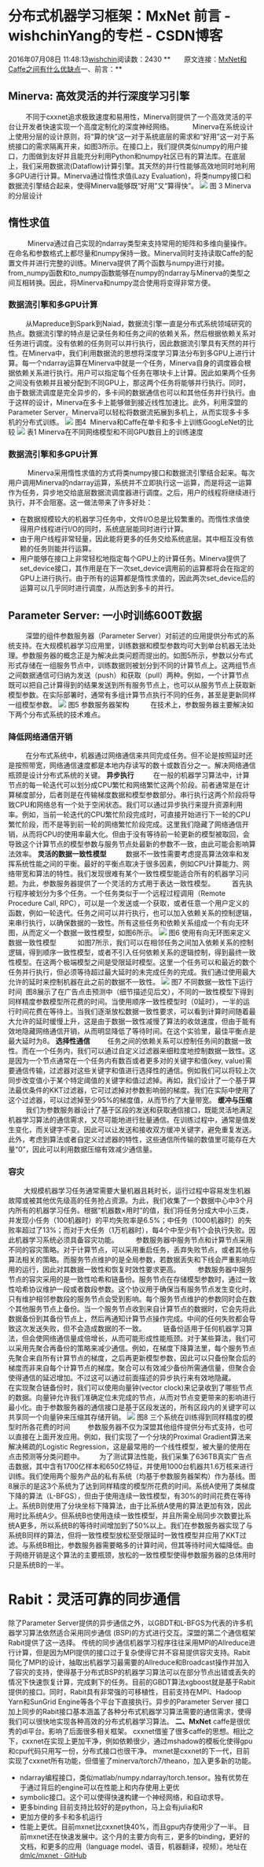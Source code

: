# 分布式机器学习框架：MxNet 前言 - wishchinYang的专栏 - CSDN博客
2016年07月08日 11:48:13[wishchin](https://me.csdn.net/wishchin)阅读数：2430
**       原文连接：[MxNet和Caffe之间有什么优缺点](https://www.zhihu.com/question/36086842)一、前言：**
## Minerva: 高效灵活的并行深度学习引擎
         不同于cxxnet追求极致速度和易用性，Minerva则提供了一个高效灵活的平台让开发者快速实现一个高度定制化的深度神经网络。
         Minerva在系统设计上使用分层的设计原则，将“算的快”这一对于系统底层的需求和“好用”这一对于系统接口的需求隔离开来，如图3所示。在接口上，我们提供类似numpy的用户接口，力图做到友好并且能充分利用Python和numpy社区已有的算法库。在底层上，我们采用数据流(Dataflow)计算引擎。其天然的并行性能够高效地同时地利用多GPU进行计算。Minerva通过惰性求值(Lazy Evaluation)，将类numpy接口和数据流引擎结合起来，使得Minerva能够既“好用”又“算得快”。
![](http://img.ptcms.csdn.net/article/201505/21/555d6f7667b19_middle.jpg?_=46573)
图 3 Minerva的分层设计
## 惰性求值
          Minerva通过自己实现的ndarray类型来支持常用的矩阵和多维向量操作。在命名和参数格式上都尽量和numpy保持一致。Minerva同时支持读取Caffe的配置文件并进行完整的训练。Minerva提供了两个函数与numpy进行对接。from_numpy函数和to_numpy函数能够在numpy的ndarray与Minerva的类型之间互相转换。因此，将Minerva和numpy混合使用将变得非常方便。
### 数据流引擎和多GPU计算
         从Mapreduce到Spark到Naiad，数据流引擎一直是分布式系统领域研究的热点。数据流引擎的特点是记录任务和任务之间的依赖关系，然后根据依赖关系对任务进行调度。没有依赖的任务则可以并行执行，因此数据流引擎具有天然的并行性。在Minerva中，我们利用数据流的思想将深度学习算法分布到多GPU上进行计算。每一个ndarray运算在Minerva中就是一个任务，Minerva自身的调度器会根据依赖关系进行执行。用户可以指定每个任务在哪块卡上计算。因此如果两个任务之间没有依赖并且被分配到不同GPU上，那这两个任务将能够并行执行。同时，由于数据流调度是完全异步的，多卡间的数据通信也可以和其他任务并行执行。由于这样的设计，Minerva在多卡上能够做到接近线性加速比。此外，利用深盟的Parameter
 Server，Minerva可以轻松将数据流拓展到多机上，从而实现多卡多机的分布式训练。
![](http://img.ptcms.csdn.net/article/201505/21/555d6f94842eb.jpg)
图4  Minerva和Caffe在单卡和多卡上训练GoogLeNet的比较
![](http://img.ptcms.csdn.net/article/201505/21/555d73c13349a.jpg)
表1 Minerva在不同网络模型和不同GPU数目上的训练速度
### 数据流引擎和多GPU计算
          Minerva采用惰性求值的方式将类numpy接口和数据流引擎结合起来。每次用户调用Minerva的ndarray运算，系统并不立即执行这一运算，而是将这一运算作为任务，异步地交给底层数据流调度器进行调度。之后，用户的线程将继续进行执行，并不会阻塞。这一做法带来了许多好处：
- 在数据规模较大的机器学习任务中，文件I/O总是比较繁重的。而惰性求值使得用户线程进行I/O的同时，系统底层能同时进行计算。
- 由于用户线程非常轻量，因此能将更多的任务交给系统底层。其中相互没有依赖的任务则能并行运算。
- 用户能够在接口上非常轻松地指定每个GPU上的计算任务。Minerva提供了set_device接口，其作用是在下一次set_device调用前的运算都将会在指定的GPU上进行执行。由于所有的运算都是惰性求值的，因此两次set_device后的运算可以几乎同时进行调度，从而达到多卡的并行。
## Parameter Server: 一小时训练600T数据
         深盟的组件参数服务器（Parameter Server）对前述的应用提供分布式的系统支持。在大规模机器学习应用里，训练数据和模型参数均可大到单台机器无法处理。参数服务器的概念正是为解决此类问题而提出的。如图5所示，参数以分布式形式存储在一组服务节点中，训练数据则被划分到不同的计算节点上。这两组节点之间数据通信可归纳为发送（push）和获取（pull）两种。例如，一个计算节点既可以把自己计算得到的结果发送到所有服务节点上，也可以从服务节点上获取新模型参数。在实际部署时，通常有多组计算节点执行不同的任务，甚至是更新同样一组模型参数。
![](http://img.ptcms.csdn.net/article/201505/21/555d701a74be4.jpg)
图5 参数服务器架构
          在技术上，参数服务器主要解决如下两个分布式系统的技术难点。
### 降低网络通信开销
         在分布式系统中，机器通过网络通信来共同完成任务。但不论是按照延时还是按照带宽，网络通信速度都是本地内存读写的数十或数百分之一。解决网络通信瓶颈是设计分布式系统的关键。
**异步执行**
         在一般的机器学习算法中，计算节点的每一轮迭代可以划分成CPU繁忙和网络繁忙这两个阶段。前者通常是在计算梯度部分，后者则是在传输梯度数据和模型参数部分。串行执行这两个阶段将导致CPU和网络总有一个处于空闲状态。我们可以通过异步执行来提升资源利用率。例如，当前一轮迭代的CPU繁忙阶段完成时，可直接开始进行下一轮的CPU繁忙阶段，而不是等到前一轮的网络繁忙阶段完成。这里我们隐藏了网络通信开销，从而将CPU的使用率最大化。但由于没有等待前一轮更新的模型被取回，会导致这个计算节点的模型参数与服务节点处最新的参数不一致，由此可能会影响算法效率。
**灵活的数据一致性模型**
         数据不一致性需要考虑提高算法效率和发挥系统性能之间的平衡。最好的平衡点取决于很多因素，例如CPU计算能力、网络带宽和算法的特性。我们发现很难有某个一致性模型能适合所有的机器学习问题。为此，参数服务器提供了一个灵活的方式用于表达一致性模型。
        首先执行程序被划分为多个任务。一个任务类似于一个远程过程调用（Remote Procedure Call, RPC），可以是一个发送或一个获取，或者任意一个用户定义的函数，例如一轮迭代。任务之间可以并行执行，也可以加入依赖关系的控制逻辑，来串行执行，以确保数据的一致性。所有这些任务和依赖关系组成一个有向无环图，从而定义一个数据一致性模型，如图6所示。
![](http://img.ptcms.csdn.net/article/201505/21/555d702d03850.jpg)
图6 使用有向无环图来定义数据一致性模型
          如图7所示，我们可以在相邻任务之间加入依赖关系的控制逻辑，得到顺序一致性模型，或者不引入任何依赖关系的逻辑控制，得到最终一致性模型。在这两个极端模型之间是受限延时模型。这里一个任务可以和最近的数个任务并行执行，但必须等待超过最大延时的未完成任务的完成。我们通过使用最大允许的延时来控制机器在此之前的数据不一致性。
![](http://img.ptcms.csdn.net/article/201505/21/555d703892714.jpg)
图7 不同数据一致性下运行时间
 图8展示了在广告点击预测中（细节描述见后文），不同的一致性模型下得到同样精度参数模型所花费的时间。当使用顺序一致性模型时（0延时），一半的运行时间花费在等待上。当我们逐渐放松数据一致性要求，可以看到计算时间随着最大允许的延时缓慢上升，这是由于数据一致性减慢了算法的收敛速度，但由于能有效地隐藏网络通信开销，从而明显降低了等待时间。在这个实验里，最佳平衡点是最大延时为8。
**选择性通信**
        任务之间的依赖关系可以控制任务间的数据一致性。而在一个任务内，我们可以通过自定义过滤器来细粒度地控制数据一致性。这是因为一个节点通常在一个任务内有数百或者更多对的关键字和值(key, value)需要通信传输，过滤器对这些关键字和值进行选择性的通信。例如我们可以将较上次同步改变值小于某个特定阈值的关键字和值过滤掉。再如，我们设计了一个基于算法最优条件的KKT过滤器，它可过滤掉对参数影响弱的梯度。我们在实际中使用了这个过滤器，可以过滤掉至少95%的梯度值，从而节约了大量带宽。
**缓冲与压缩**
         我们为参数服务器设计了基于区段的发送和获取通信接口，既能灵活地满足机器学习算法的通信需求，又尽可能地进行批量通信。在训练过程中，通常是值发生变化，而关键字不变。因此可以让发送和接收双方缓冲关键字，避免重复发送。此外，考虑到算法或者自定义过滤器的特性，这些通信所传输的数值里可能存在大量“0”，因此可以利用数据压缩有效减少通信量。
### 容灾
        大规模机器学习任务通常需要大量机器且耗时长，运行过程中容易发生机器故障或被其他优先级高的任务抢占资源。为此，我们收集了一个数据中心中3个月内所有的机器学习任务。根据“机器数×用时”的值，我们将任务分成大中小三类，并发现小任务（100机器时）的平均失败率是6.5%；中任务（1000机器时）的失败率超过了13%；而对于大任务（1万机器时），每4个中至少有1个会执行失败。因此机器学习系统必须具备容灾功能。
        参数服务器中服务节点和计算节点采用不同的容灾策略。对于计算节点，可以采用重启任务，丢弃失败节点，或者其他与算法相关的策略。而服务节点维护的是全局参数，若数据丢失和下线会严重影响应用的运行，因此对其数据一致性和恢复时效性要求更高。
        参数服务器中服务节点的容灾采用的是一致性哈希和链备份。服务节点在存储模型参数时，通过一致性哈希协议维护一段或者数段参数。这个协议用于确保当有服务节点发生变化时，只有维护相邻参数段的服务节点会受到影响。每个服务节点维护的参数同时会在数个其他服务节点上备份。当一个服务节点收到来自计算节点的数据时，它会先将此数据备份到其备份节点上，然后再通知计算节点操作完成。中间的任何失败都会导致这次发送失败，但不会造成数据的不一致。
        链备份适用于任何机器学习算法，但会使网络通信量成倍增长，从而可能形成性能瓶颈。对于某些算法，我们可以采用先聚合再备份的策略来减少通信。例如，在梯度下降算法里，每个服务节点先聚合来自所有计算节点的梯度，之后再更新模型参数，因此可以只备份聚合后的梯度而非来自每个计算节点的梯度。聚合可以有效减少备份所需通信量，但聚合会使得通信的延迟增加。不过这可以通过前面描述的异步执行来有效地隐藏。
       在实现聚合链备份时，我们可以使用向量钟(vector clock)来记录收到了哪些节点的数据。向量钟允许我们准确定位未完成的节点，从而对节点变更带来的影响进行最小化。由于参数服务器的通信接口是基于区段发送的，所有区段内的关键字可以共享同一个向量钟来压缩其存储开销。
![](http://img.ptcms.csdn.net/article/201505/21/555d704bbcf2e.jpg)
图8 三个系统在训练得到同样精度的模型时所各花费的时间
        参数服务器不仅为深盟其他组件提供分布式支持，也可以直接在上面开发应用。例如，我们实现了一个分块的Proximal Gradient算法来解决稀疏的Logistic Regression，这是最常用的一个线性模型，被大量的使用在点击预测等分类问题中。
       为了测试算法性能，我们采集了636TB真实广告点击数据，其中含有1700亿样本和650亿特征，并使用1000台机器共1.6万核来进行训练。我们使用两个服务产品的私有系统（均基于参数服务器架构）作为基线。图8展示的是这3个系统为了达到同样精度的模型所花费的时间。系统A使用了类梯度下降的算法（L-BFGS），但由于使用连续一致性模型，有30%的时间花费在等待上。系统B则使用了分块坐标下降算法，由于比系统A使用的算法更加有效，因此用时比系统A少。但系统B也使用连续一致性模型，并且所需全局同步次数要比系统A更多，所以系统B的等待时间增加到了50%以上。我们在参数服务器实现了与系统B同样的算法，但将一致性模型放松至受限延时一致性模型并应用了KKT过滤。与系统B相比，参数服务器需要略多的计算时间，但其等待时间大幅降低。由于网络开销是这个算法的主要瓶颈，放松的一致性模型使得参数服务器的总体用时只是系统B的一半。
# Rabit：灵活可靠的同步通信
除了Parameter Server提供的异步通信之外，以GBDT和L-BFGS为代表的许多机器学习算法依然适合采用同步通信 (BSP)的方式进行交互。深盟的第二个通信框架Rabit提供了这一选择。
传统的同步通信机器学习程序往往采用MPI的Allreduce进行计算，但是因为MPI提供的接口过于复杂使得它并不容易提供容灾支持。Rabit简化了MPI的设计，抽取出机器学习最需要的Allreduce和Broadcast操作并加入了容灾的支持，使得基于分布式BSP的机器学习算法可以在部分节点出错或丢失的情况下快速恢复计算，完成剩下的任务。目前的GBDT算法xgboost就是基于Rabit提供的接口。同时，Rabit具有非常强的可移植性，目前支持在MPI、Hadoop Yarn和SunGrid Engine等各个平台下直接执行。异步的Parameter
 Server 接口加上同步的Rabit接口基本涵盖了各种分布式机器学习算法需要的通信需求，使得我们可以很快地实现各种高效的分布式机器学习算法。
**二、MxNet**
caffe是很优秀的dl平台。影响了后面很多相关框架。
cxxnet借鉴了很多caffe的思想。相比之下，cxxnet在实现上更加干净，例如依赖很少，通过mshadow的模板化使得gpu和cpu代码只用写一份，分布式接口也很干净。
mxnet是cxxnet的下一代，目前实现了cxxnet所有功能，但借鉴了minerva/torch7/theano，加入更多新的功能。
- ndarray编程接口，类似matlab/numpy.ndarray/torch.tensor。独有优势在于通过背后的engine可以在性能上和内存使用上更优
- symbolic接口。这个可以使得快速构建一个神经网络，和自动求导。
- 更多binding 目前支持比较好的是python，马上会有julia和R
- 更加方便的多卡和多机运行
- 性能上更优。目前mxnet比cxxnet快40%，而且gpu内存使用少了一半。
目前mxnet还在快速发展中。这个月的主要方向有三，更多的binding，更好的文档，和更多的应用（language model、语音，机器翻译，视频）。地址在 [dmlc/mxnet · GitHub](https://github.com/dmlc/mxnet/releases)
